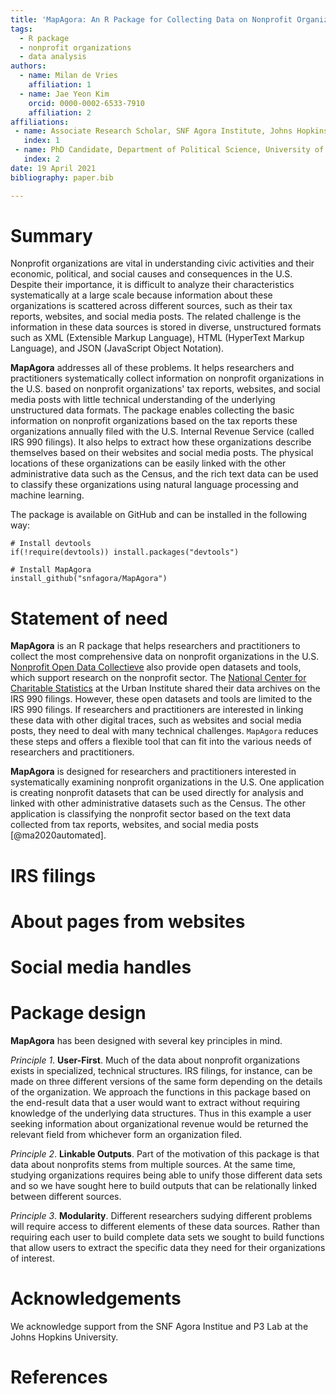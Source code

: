 ```yaml
---
title: 'MapAgora: An R Package for Collecting Data on Nonprofit Organizations in the U.S.'
tags:
  - R package
  - nonprofit organizations 
  - data analysis
authors:
  - name: Milan de Vries
    affiliation: 1
  - name: Jae Yeon Kim
    orcid: 0000-0002-6533-7910
    affiliation: 2
affiliations:
 - name: Associate Research Scholar, SNF Agora Institute, Johns Hopkins University 
   index: 1
 - name: PhD Candidate, Department of Political Science, University of California, Berkeley
   index: 2
date: 19 April 2021
bibliography: paper.bib

---
```


# Summary

Nonprofit organizations are vital in understanding civic activities and their economic, political, and social causes and consequences in the U.S. Despite their importance, it is difficult to analyze their characteristics systematically at a large scale because information about these organizations is scattered across different sources, such as their tax reports, websites, and social media posts. The related challenge is the information in these data sources is stored in diverse, unstructured formats such as XML (Extensible Markup Language), HTML (HyperText Markup Language), and JSON (JavaScript Object Notation).

**MapAgora** addresses all of these problems. It helps researchers and practitioners systematically collect information on nonprofit organizations in the U.S. based on nonprofit organizations' tax reports, websites, and social media posts with little technical understanding of the underlying unstructured data formats. The package enables collecting the basic information on nonprofit organizations based on the tax reports these organizations annually filed with the U.S. Internal Revenue Service (called IRS 990 filings). It also helps to extract how these organizations describe themselves based on their websites and social media posts. The physical locations of these organizations can be easily linked with the other administrative data such as the Census, and the rich text data can be used to classify these organizations using natural language processing and machine learning.

The package is available on GitHub and can be installed in the following way:

```{r}
# Install devtools 
if(!require(devtools)) install.packages("devtools")

# Install MapAgora 
install_github("snfagora/MapAgora")
```

# Statement of need

**MapAgora** is an R package that helps researchers and practitioners to collect the most comprehensive data on nonprofit organizations in the U.S. [Nonprofit Open Data Collectieve](https://nonprofit-open-data-collective.github.io/) also provide open datasets and tools, which support research on the nonprofit sector. The [National Center for Charitable Statistics](https://nccs-data.urban.org/data.php?ds=bmf) at the Urban Institute shared their data archives on the IRS 990 filings. However, these open datasets and tools are limited to the IRS 990 filings. If researchers and practitioners are interested in linking these data with other digital traces, such as websites and social media posts, they need to deal with many technical challenges. `MapAgora` reduces these steps and offers a flexible tool that can fit into the various needs of researchers and practitioners.

**MapAgora** is designed for researchers and practitioners interested in systematically examining nonprofit organizations in the U.S. One application is creating  nonprofit datasets that can be used directly for analysis and linked with other administrative datasets such as the Census. The other application is classifying the nonprofit sector based on the text data collected from tax reports, websites, and social media posts [@ma2020automated].

# IRS filings 

# About pages from websites 

# Social media handles

# Package design 

**MapAgora** has been designed with several key principles in mind.

_Principle 1_. **User-First**. Much of the data about nonprofit organizations exists in specialized, technical structures. IRS filings, for instance, can be made on three different versions of the same form depending on the details of the organization. We approach the functions in this package based on the end-result data that a user would want to extract without requiring knowledge of the underlying data structures. Thus in this example a user seeking information about organizational revenue would be returned the relevant field from whichever form an organization filed. 

_Principle 2_. **Linkable Outputs**. Part of the motivation of this package is that data about nonprofits stems from multiple sources. At the same time, studying organizations requires being able to unify those different data sets and so we have sought here to build outputs that can be relationally linked between different sources. 

_Principle 3_. **Modularity**. Different researchers sudying different problems will require access to different elements of these data sources. Rather than requiring each user to build complete data sets we sought to build functions that allow users to extract the specific data they need for their organizations of interest. 
# Acknowledgements

We acknowledge support from the SNF Agora Institue and P3 Lab at the Johns Hopkins University. 

# References
